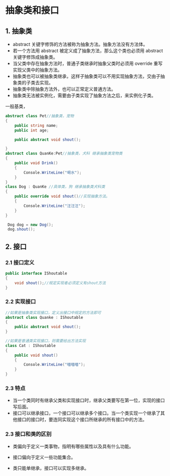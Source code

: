 # 抽象类和接口

## 1. 抽象类

* abstract 关键字修饰的方法被称为抽象方法。抽象方法没有方法体。
* 若一个方法用 abstract 被定义成了抽象方法，那么这个类也必须用 abstract 关键字修饰成抽象类。
* 当父类中存在抽象方法时，普通子类继承时抽象父类时必须用 override 重写实现父类中的抽象方法。
* 抽象类也可以被抽象类继承，这样子抽象类可以不用实现抽象方法，交由子抽象类的子类去实现。
* 抽象类中除抽象方法外，也可以正常定义普通方法。
* 抽象类无法被实例化，需要由子类实现了抽象方法之后，来实例化子类。

一般基类，

````c#
abstract class Pet//抽象类，宠物
{
    public string name;
    public int age;

    public abstract void shout();

}
abstract class QuanKe:Pet//抽象类，犬科 继承抽象类宠物类
{
    public void Drink()
    {
        Console.WriteLine("喝水");
    }
}
class Dog : QuanKe //具体类，狗 继承抽象类犬科类
{
    public override void shout()//实现抽象方法。
    {
        Console.WriteLine("汪汪汪");
    }
}
````

````c#
 Dog dog = new Dog();
 dog.shout();
````



## 2. 接口

### 2.1 接口定义

````c#
public interface IShoutable
{
    void shout();//规定实现者必须定义有shout方法
}
````

### 2.2 实现接口

````c#
//如果是抽象类实现接口，定义出接口中规定的方法即可
abstract class Quanke : IShoutable
{
    public abstract void shout();
}

//如果是普通类实现接口，则需要给出方法实现
class Cat : IShoutable
{
    public void shout()
    {
        Console.WriteLine("喵喵喵");
    }
}
````

### 2.3 特点

* 当一个类同时有继承父类和实现接口时，继承父类要写在第一位，实现的接口写后面。
* 接口可以继承接口，一个接口可以继承多个接口。当一个类实现一个继承了其他接口的接口时，要连同实现这个接口所继承的所有接口中的方法。

### 2.3 接口和类的区别

* 类偏向于定义一类事物，指明有哪些属性以及具有什么功能。

* 接口偏向于定义一些功能集合。
* 类只能单继承，接口可以实现多继承。

